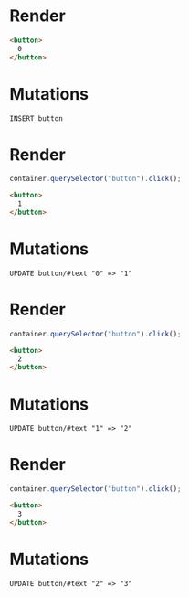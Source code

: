 # Render
```html
<button>
  0
</button>
```

# Mutations
```
INSERT button
```

# Render
```js
container.querySelector("button").click();
```
```html
<button>
  1
</button>
```

# Mutations
```
UPDATE button/#text "0" => "1"
```

# Render
```js
container.querySelector("button").click();
```
```html
<button>
  2
</button>
```

# Mutations
```
UPDATE button/#text "1" => "2"
```

# Render
```js
container.querySelector("button").click();
```
```html
<button>
  3
</button>
```

# Mutations
```
UPDATE button/#text "2" => "3"
```